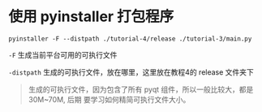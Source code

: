 # 使用 pyinstaller 打包程序

`pyinstaller -F --distpath ./tutorial-4/release ./tutorial-3/main.py`

`-F` 生成当前平台可用的可执行文件

`-distpath` 生成的可执行文件，放在哪里，这里放在教程4的 release 文件夹下

> 生成的可执行文件，因为包含了所有 pyqt 组件，所以一般比较大，都是30M~70M, 后期
要学习如何精简可执行文件大小。